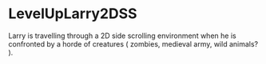 # LevelUpLarry2DSS
Larry is travelling through a 2D side scrolling environment when he is confronted by a horde of creatures ( zombies, medieval army, wild animals? ).  

